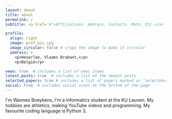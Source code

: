 ```yaml
---
layout: about
title: about
permalink: /
subtitle: <a href='#'>Affiliations. Address. Contacts. Moto. Etc.</a>

profile:
  align: right
  image: prof_pic.jpg
  image_circular: false # crops the image to make it circular
  address: >
    <p>Heverlee, Vlaams Brabant,</p>
    <p>België</p>

news: true  # includes a list of news items
latest_posts: true  # includes a list of the newest posts
selected_papers: true # includes a list of papers marked as "selected={true}"
social: true  # includes social icons at the bottom of the page
---
```


I'm Wannes Boeykens, I'm a informatics student at the KU Leuven. My hobbies are athletics, making YouTube videos and programming. My favourite coding language is Python 3.